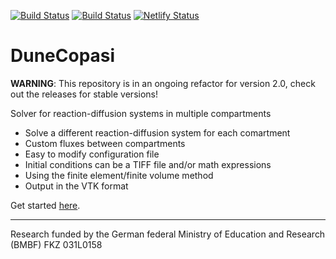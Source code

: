[![Build Status](https://gitlab.dune-project.org/copasi/dune-copasi/badges/master/pipeline.svg)](https://gitlab.dune-project.org/copasi/dune-copasi/pipelines)
[![Build Status](https://github.com/dune-copasi/dune-copasi/workflows/CI%20Builds/badge.svg?branch=master)](https://github.com/dune-copasi/dune-copasi/actions?query=branch%3Amaster+)
[![Netlify Status](https://api.netlify.com/api/v1/badges/6fc6d371-87df-49b5-8e72-e1873fa5d54b/deploy-status)](https://app.netlify.com/sites/dune-copasi/deploys)

# DuneCopasi

**WARNING**: This repository is in an ongoing refactor for version 2.0, check out the releases for stable versions!

Solver for reaction-diffusion systems in multiple compartments

 * Solve a different reaction-diffusion system for each comartment
 * Custom fluxes between compartments
 * Easy to modify configuration file
 * Initial conditions can be a TIFF file and/or math expressions
 * Using the finite element/finite volume method
 * Output in the VTK format

Get started [here](https://dune-copasi.netlify.app/docs//install_use).

---

Research funded by the German federal Ministry of Education and Research (BMBF) FKZ 031L0158
